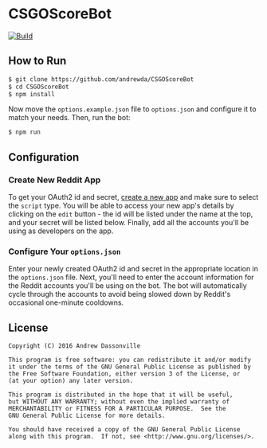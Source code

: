 # CSGOScoreBot

[![Build][travis-img]][travis-url]

## How to Run
```bash
$ git clone https://github.com/andrewda/CSGOScoreBot
$ cd CSGOScoreBot
$ npm install
```

Now move the `options.example.json` file to `options.json` and configure it to match your needs.
Then, run the bot:

```bash
$ npm run
```

## Configuration

### Create New Reddit App

To get your OAuth2 id and secret, [create a new app](https://www.reddit.com/prefs/apps#create-app-button)
and make sure to select the `script` type. You will be able to access your new app's details by clicking
on the `edit` button - the id will be listed under the name at the top, and your secret will be listed
below. Finally, add all the accounts you'll be using as developers on the app.

### Configure Your `options.json`

Enter your newly created OAuth2 id and secret in the appropriate location in the `options.json` file.
Next, you'll need to enter the account information for the Reddit accounts you'll be using on the bot.
The bot will automatically cycle through the accounts to avoid being slowed down by Reddit's occasional
one-minute cooldowns.

## License

```
Copyright (C) 2016 Andrew Dassonville

This program is free software: you can redistribute it and/or modify
it under the terms of the GNU General Public License as published by
the Free Software Foundation, either version 3 of the License, or
(at your option) any later version.

This program is distributed in the hope that it will be useful,
but WITHOUT ANY WARRANTY; without even the implied warranty of
MERCHANTABILITY or FITNESS FOR A PARTICULAR PURPOSE.  See the
GNU General Public License for more details.

You should have received a copy of the GNU General Public License
along with this program.  If not, see <http://www.gnu.org/licenses/>.
```

<!-- Badge URLs -->

[travis-img]:    https://img.shields.io/travis/andrewda/hltv-livescore.svg?style=flat-square
[travis-url]:    https://travis-ci.org/andrewda/hltv-livescore
